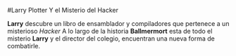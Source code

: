 #Larry Plotter Y el Misterio del Hacker

**Larry** descubre un libro de ensamblador y compiladores que pertenece a un misterioso *Hacker*
A lo largo de la historia **Ballmermort** esta de todo el misterio
**Larry** y el director del colegio, encuentran una nueva forma de combatirle.
